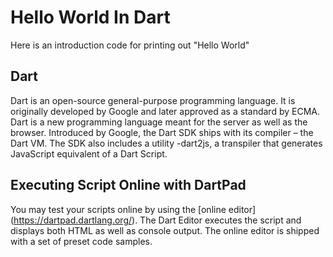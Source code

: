 # Hello World In Dart

Here is an introduction code for printing out "Hello World"

## Dart

Dart is an open-source general-purpose programming language. It is originally developed by Google and later approved as a standard by ECMA. Dart is a new programming language meant for the server as well as the browser. Introduced by Google, the Dart SDK ships with its compiler – the Dart VM. The SDK also includes a utility -dart2js, a transpiler that generates JavaScript equivalent of a Dart Script.

## Executing Script Online with DartPad

You may test your scripts online by using the [online editor] (https://dartpad.dartlang.org/). The Dart Editor executes the script and displays both HTML as well as console output. The online editor is shipped with a set of preset code samples.